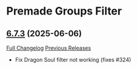 # Premade Groups Filter

## [6.7.3](https://github.com/0xbs/premade-groups-filter/tree/6.7.3) (2025-06-06)
[Full Changelog](https://github.com/0xbs/premade-groups-filter/compare/6.7.2...6.7.3) [Previous Releases](https://github.com/0xbs/premade-groups-filter/releases)

- Fix Dragon Soul filter not working (fixes #324)  
